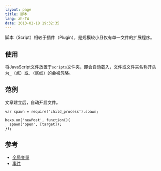 ```yaml
---
layout: page
title: 脚本
lang: zh-TW
date: 2013-02-18 19:32:35
---
```


脚本（Script）相较于插件（Plugin），是规模较小且仅有单一文件的扩展程序。

## 使用

将JavaScript文件放置于`scripts`文件夹，即会自动载入，文件或文件夹名称开头为`_`（点）或`.`（底线）的会被忽略。

## 范例

文章建立后，自动开启文件。

```
var spawn = require('child_process').spawn;

hexo.on('newPost', function(){
  spawn('open', [target]);
});
```

## 参考

- [全局变量][1]
- [事件][2]

[1]: global_variables.html
[2]: events.html